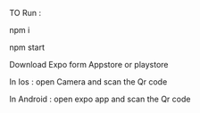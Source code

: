 TO Run :

npm i

npm start

Download Expo form Appstore or playstore

In Ios : open Camera and scan the Qr code

In Android : open expo app and scan the Qr code

